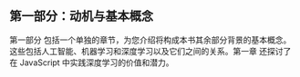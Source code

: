 ## 第一部分：动机与基本概念

第一部分 包括一个单独的章节，为您介绍将构成本书其余部分背景的基本概念。这些包括人工智能、机器学习和深度学习以及它们之间的关系。第一章 还探讨了在 JavaScript 中实践深度学习的价值和潜力。
